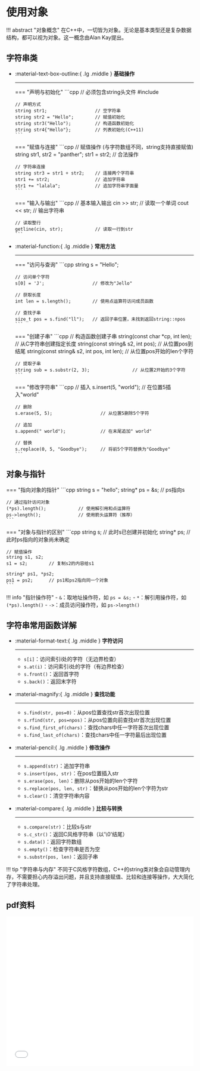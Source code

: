 # 使用对象

!!! abstract "对象概念"
    在C++中，一切皆为对象。无论是基本类型还是复杂数据结构，都可以视为对象。这一概念由Alan Kay提出。

## 字符串类

<div class="grid cards" markdown>

-   :material-text-box-outline:{ .lg .middle } __基础操作__

    ---
    
    === "声明与初始化"
        ```cpp
        // 必须包含string头文件
        #include <string>
        
        // 声明方式
        string str1;                  // 空字符串
        string str2 = "Hello";        // 赋值初始化
        string str3("Hello");         // 构造函数初始化
        string str4{"Hello"};         // 列表初始化(C++11)
        ```
    
    === "赋值与连接"
        ```cpp
        // 赋值操作 (与字符数组不同，string支持直接赋值)
        string str1, str2 = "panther";
        str1 = str2;                  // 合法操作
        
        // 字符串连接
        string str3 = str1 + str2;    // 连接两个字符串
        str1 += str2;                 // 追加字符串
        str1 += "lalala";             // 追加字符串字面量
        ```
    
    === "输入与输出"
        ```cpp
        // 基本输入输出
        cin >> str;                   // 读取一个单词
        cout << str;                  // 输出字符串
        
        // 读取整行
        getline(cin, str);            // 读取一行到str
        ```

-   :material-function:{ .lg .middle } __常用方法__

    ---
    
    === "访问与查询"
        ```cpp
        string s = "Hello";
        
        // 访问单个字符
        s[0] = 'J';                  // 修改为"Jello"
        
        // 获取长度
        int len = s.length();        // 使用点运算符访问成员函数
        
        // 查找子串
        size_t pos = s.find("ll");   // 返回子串位置，未找到返回string::npos
        ```
    
    === "创建子串"
        ```cpp
        // 构造函数创建子串
        string(const char *cp, int len);            // 从C字符串创建指定长度
        string(const string& s2, int pos);          // 从位置pos到结尾
        string(const string& s2, int pos, int len); // 从位置pos开始的len个字符
        
        // 提取子串
        string sub = s.substr(2, 3);                // 从位置2开始的3个字符
        ```
    
    === "修改字符串"
        ```cpp
        // 插入
        s.insert(5, "world");           // 在位置5插入"world"
        
        // 删除
        s.erase(5, 5);                  // 从位置5删除5个字符
        
        // 追加
        s.append(" world");             // 在末尾追加" world"
        
        // 替换
        s.replace(0, 5, "Goodbye");     // 将前5个字符替换为"Goodbye"
        ```

</div>

## 对象与指针

<div class="grid" markdown>

=== "指向对象的指针"
    ```cpp
    string s = "hello";
    string* ps = &s;           // ps指向s
    
    // 通过指针访问对象
    (*ps).length();            // 使用解引用和点运算符
    ps->length();              // 使用箭头运算符（推荐）
    ```

=== "对象与指针的区别"
    ```cpp
    string s;       // 此时s已创建并初始化
    string* ps;     // 此时ps指向的对象尚未确定
    
    // 赋值操作
    string s1, s2;
    s1 = s2;        // 复制s2的内容给s1
    
    string* ps1, *ps2;
    ps1 = ps2;      // ps1和ps2指向同一个对象
    ```

</div>

!!! info "指针操作符"
    - `&`：取地址操作符，如 `ps = &s;`
    - `*`：解引用操作符，如 `(*ps).length()`
    - `->`：成员访问操作符，如 `ps->length()`

## 字符串常用函数详解

<div class="grid cards" markdown>

-   :material-format-text:{ .lg .middle } __字符访问__

    ---
    
    - `s[i]`：访问索引i处的字符（无边界检查）
    - `s.at(i)`：访问索引i处的字符（有边界检查）
    - `s.front()`：返回首字符
    - `s.back()`：返回末字符

-   :material-magnify:{ .lg .middle } __查找功能__

    ---
    
    - `s.find(str, pos=0)`：从pos位置查找str首次出现位置
    - `s.rfind(str, pos=npos)`：从pos位置向前查找str首次出现位置
    - `s.find_first_of(chars)`：查找chars中任一字符首次出现位置
    - `s.find_last_of(chars)`：查找chars中任一字符最后出现位置

-   :material-pencil:{ .lg .middle } __修改操作__

    ---
    
    - `s.append(str)`：追加字符串
    - `s.insert(pos, str)`：在pos位置插入str
    - `s.erase(pos, len)`：删除从pos开始的len个字符
    - `s.replace(pos, len, str)`：替换从pos开始的len个字符为str
    - `s.clear()`：清空字符串内容

-   :material-compare:{ .lg .middle } __比较与转换__

    ---
    
    - `s.compare(str)`：比较s与str
    - `s.c_str()`：返回C风格字符串（以'\0'结尾）
    - `s.data()`：返回字符数组
    - `s.empty()`：检查字符串是否为空
    - `s.substr(pos, len)`：返回子串

</div>

!!! tip "字符串与内存"
    不同于C风格字符数组，C++的string类对象会自动管理内存，不需要担心内存溢出问题，并且支持直接赋值、比较和连接等操作，大大简化了字符串处理。

## pdf资料

<embed src="pdfs/1 Using Object.pdf" type="application/pdf" width="100%" height="400px" />
